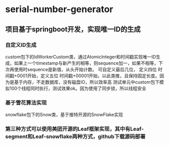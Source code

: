 # serial-number-generator
## 项目基于springboot开发，实现唯一ID的生成
### 自定义ID生成
custom包下的IdWorkerCustom类，通过AtomicInteger和时间戳实现唯一ID生成，如果上一个timestamp与新产生的相等，则sequence加一，如果不相等，下次再使用时sequence是新值，从头开始计数。
可自定义最后几位， 定义四位 时间戳+0001开始，定义五位 时间戳+00001开始，以此类推，且保持固定长度。因为是基于内存，不走数据库，没有磁盘IO，所以效率高
测试单元中custom包下模拟100个线程同时执行，测试效果ok。因为使用了同步锁，所以线程安全
### 基于雪花算法实现
snowflake包下的Snow类，基于推特开源的SnowFlake实现


### 第三种方式可以使用美团开源的Leaf框架实现，其中有Leaf-segment和Leaf-snowflake两种方式，github下载源码部署 
